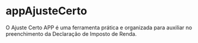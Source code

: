 # appAjusteCerto
O Ajuste Certo APP é uma ferramenta prática e organizada para auxiliar no preenchimento da Declaração de Imposto de Renda.
